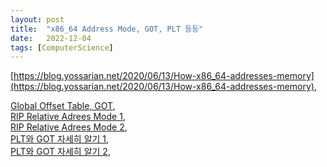 ```yaml
---
layout: post
title:  "x86_64 Address Mode, GOT, PLT 등등"
date:   2022-12-04
tags: [ComputerScience]
---            
```


[https://blog.yossarian.net/2020/06/13/How-x86_64-addresses-memory](https://blog.yossarian.net/2020/06/13/How-x86_64-addresses-memory),         
                     
                 
[Global Offset Table, GOT](https://en.wikipedia.org/wiki/Global_Offset_Table),                 
[RIP Relative Adrees Mode 1](https://stackoverflow.com/a/66713969),                
[RIP Relative Adrees Mode 2](https://stackoverflow.com/a/54747788),         
[PLT와 GOT 자세히 알기 1](https://bpsecblog.wordpress.com/2016/03/07/about_got_plt_1/),          
[PLT와 GOT 자세히 알기 2](https://bpsecblog.wordpress.com/2016/03/09/about_got_plt_2/),          
